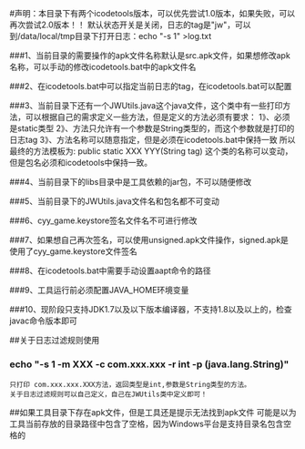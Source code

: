 #声明：本目录下有两个icodetools版本，可以优先尝试1.0版本，如果失败，可以再次尝试2.0版本！！
      默认状态开关是关闭，日志的tag是"jw"，可以到/data/local/tmp目录下打开日志：echo "-s 1" >log.txt	

###1、当前目录的需要操作的apk文件名称默认是src.apk文件，如果想修改apk名称，可以手动的修改icodetools.bat中的apk文件名

###2、在icodetools.bat中可以指定当前日志的tag，在icodetools.bat可以配置

###3、当前目录下还有一个JWUtils.java这个java文件，这个类中有一些打印方法，可以根据自己的需求定义一些方法，但是定义的方法必须有要求：
	1》、必须是static类型
	2》、方法只允许有一个参数是String类型的，而这个参数就是打印的日志tag
	3》、方法名称可以随意指定，但是必须在icodetools.bat中保持一致
	所以最终的方法模板为: public static XXX YYY(String tag)
	这个类的名称可以变动，但是包名必须和icodetools中保持一致。

###4、当前目录下的libs目录中是工具依赖的jar包，不可以随便修改

###5、当前目录下的JWUtils.java文件名和包名都不可变动

###6、cyy_game.keystore签名文件名不可进行修改

###7、如果想自己再次签名，可以使用unsigned.apk文件操作，signed.apk是使用了cyy_game.keystore文件签名

###8、在icodetools.bat中需要手动设置aapt命令的路径

###9、工具运行前必须配置JAVA_HOME环境变量

###10、现阶段只支持JDK1.7以及以下版本编译器，不支持1.8以及以上的，检查javac命令版本即可



##关于日志过滤规则使用
### echo "-s 1 -m XXX -c com.xxx.xxx -r int -p (java.lang.String)"
	只打印 com.xxx.xxx.XXX方法，返回类型是int,参数是String类型的方法。
	关于日志过滤规则可以自己定义，自己在JWUtils类中定义即可！

##如果工具目录下存在apk文件，但是工具还是提示无法找到apk文件
	可能是以为工具当前存放的目录路径中包含了空格，因为Windows平台是支持目录名包含空格的